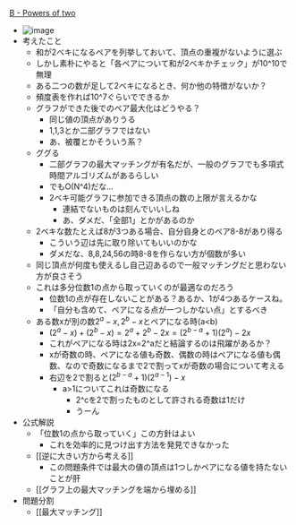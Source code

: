 
[B - Powers of two](https://atcoder.jp/contests/agc029/tasks/agc029_b)
- ![image](https://gyazo.com/080d6b0ddcfd467e67ccc6894b6b8155/thumb/1000)
- 考えたこと
    - 和が2ベキになるペアを列挙しておいて、頂点の重複がないように選ぶ
    - しかし素朴にやると「各ペアについて和が2ベキかチェック」が10^10で無理
    - ある二つの数が足して2ベキになるとき、何か他の特徴がないか？
    - 頻度表を作れば10^7ぐらいでできるか
    - グラフができた後でのペア最大化はどうやる？
        - 同じ値の頂点がありうる
        - 1,1,3とか二部グラフではない
        - あ、被覆とかそういう系？
    - ググる
        - 二部グラフの最大マッチングが有名だが、一般のグラフでも多項式時間アルゴリズムがあるらしい
        - でもO(N^4)だな…
        - 2ベキ可能グラフに参加できる頂点の数の上限が言えるかな
            - 連結でないものは刻んでいいしね
            - あ、ダメだ、「全部1」とかがあるのか
    - 2ベキな数たとえば8が3つある場合、自分自身とのペア8-8があり得る
        - こういう辺は先に取り除いてもいいのかな
        - ダメだな、8,8,24,56の時8-8を作らない方が個数が多い
    - 同じ頂点が何度も使えるし自己辺あるので一般マッチングだと思わない方が良さそう
    - これは多分位数1の点から取っていくのが最適なのだろう
        - 位数1の点が存在しないことがある？あるか、1が4つあるケースね。
        - 「自分も含めて、ペアになる点が一つしかない点」とするべき
    - ある数xが別の数$2^a-x, 2^b-x$とペアになる時(a<b)
        - $(2^a-x) + (2^b-x) = 2^a+2^b-2x = (2^{b-a} + 1)(2^a) - 2x$
        - これがペアになる時は2x=2^aだと結論するのは飛躍があるか？
        - xが奇数の時、ペアになる値も奇数、偶数の時はペアになる値も偶数、なので奇数になるまで2で割ってxが奇数の場合について考える
        - 右辺を2で割ると$(2^{b-a} + 1)(2^{a-1}) - x$
            - a>1についてこれは奇数になる
                - 2^cを2で割ったものとして許される奇数は1だけ
                - うーん
- 公式解説
    - 「位数1の点から取っていく」この方針はよい
        - これを効率的に見つけ出す方法を発見できなかった
    - [[逆に大きい方から考える]]
        - この問題条件では最大の値の頂点は1つしかペアになる値を持たないことが肝
    - [[グラフ上の最大マッチングを端から埋める]]
- 問題分割
    - [[最大マッチング]]
